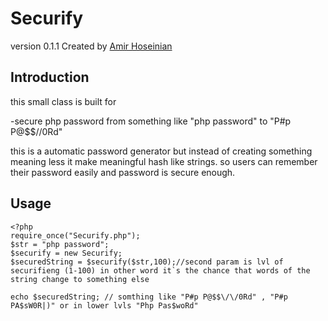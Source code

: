 Securify
==========

version 0.1.1  Created by [Amir Hoseinian](https://www.amirhoseinian.com)


Introduction
-----------------

this small class is built for 

-secure php password from something like "php password" to "P#p P@$$\/\/0Rd"

this is a automatic password generator but instead of creating something meaning less it make meaningful hash like strings. so users can remember their password easily and password is secure enough.

Usage
-----

	<?php
	require_once("Securify.php");
	$str = "php password";
	$securify = new Securify;
	$securedString = $securify($str,100);//second param is lvl of securifieng (1-100) in other word it`s the chance that words of the string change to something else

	echo $securedString; // somthing like "P#p P@$$\/\/0Rd" , "P#p PA$sW0R|)" or in lower lvls "Php Pas$woRd"
				
			